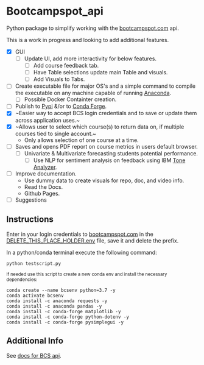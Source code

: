 # Bootcampspot_api
Python package to simplify working with the [bootcampspot.com](https://bootcampspot.com) api.

This is a work in progress and looking to add additional features.
- [x] GUI
    - [ ] Update UI, add more interactivity for below features.
        - [ ] Add course feedback tab.
        - [ ] Have Table selections update main Table and visuals.
        - [ ] Add Visuals to Tabs.
- [ ] Create executable file for major OS's and a simple command to compile the executable on any machine capable of running [Anaconda](https://docs.anaconda.com/anaconda/install/index.html).
    - [ ] Possible Docker Containter creation.
- [ ] Publish to [Pypi](https://pypi.org/) &/or to [Conda Forge](https://conda-forge.org/). 
- [x] ~Easier way to accept BCS login credentials and to save or update them across application uses.~
- [x] ~Allows user to select which course(s) to return data on, if multiple courses tied to single account.~
    - Only allows selection of one course at a time.
- [ ] Saves and opens PDF report on course metrics in users default browser.
    - [ ] Univariate & Multivariate forecasting students potential performance.
        - [ ] Use NLP for sentiment analysis on feedback using IBM [Tone Analyzer](https://cloud.ibm.com/catalog/services/tone-analyzer). 
- [ ] Improve documentation.
    - Use dummy data to create visuals for repo, doc, and video info.
    - Read the Docs.
    - Github Pages.
- [ ] Suggestions

## Instructions
Enter in your login credentials to [bootcampspot.com](https://bootcampspot.com) in the [DELETE_THIS_PLACE_HOLDER.env](DELETE_THIS_PLACE_HOLDER.env) file, save it and delete the prefix.

In a python/conda terminal execute the following command:
```
python testscript.py
```

<sub>If needed use this script to create a new conda env and install the necessary dependencies:
```
conda create --name bcsenv python=3.7 -y
conda activate bcsenv
conda install -c anaconda requests -y
conda install -c anaconda pandas -y
conda install -c conda-forge matplotlib -y
conda install -c conda-forge python-dotenv -y
conda install -c conda-forge pysimplegui -y
```
</sub>


## Additional Info
See [docs for BCS api](https://bootcampspot.com/instructor-api-docs).